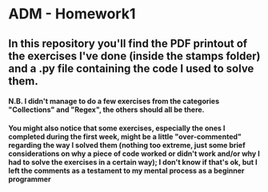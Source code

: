 # ADM - Homework1

## In this repository you'll find the PDF printout of the exercises I've done (inside the stamps folder) and a .py file containing the code I used to solve them. 
#### N.B. I didn't manage to do a few exercises from the categories "Collections" and "Regex", the others should all be there.
#### You might also notice that some exercises, especially the ones I completed during the first week, might be a little "over-commented" regarding the way I solved them (nothing too extreme, just some brief considerations on why a piece of code worked or didn't work and/or why I had to solve the exercises in a certain way); I don't know if that's ok, but I left the comments as a testament to my mental process as a beginner programmer
